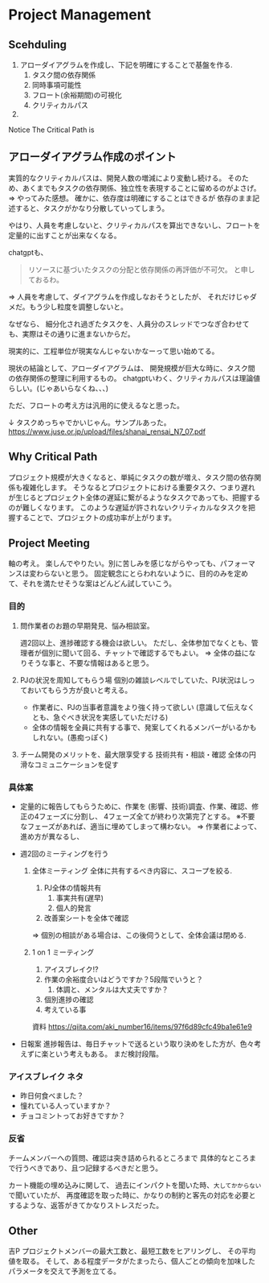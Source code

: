 # Project Management

## Scehduling

1. アローダイアグラムを作成し、下記を明確にすることで基盤を作る.
   1. タスク間の依存関係
   2. 同時事項可能性
   3. フロート(余裕期間)の可視化
   4. クリティカルパス
2. 


Notice
The Critical Path is 

## アローダイアグラム作成のポイント

実質的なクリティカルパスは、開発人数の増減により変動し続ける。
そのため、あくまでもタスクの依存関係、独立性を表現することに留めるのがよさげ。
⇒ やってみた感想。
確かに、依存度は明確にすることはできるが
依存のまま記述すると、タスクがかなり分散していってしまう。

やはり、人員を考慮しないと、クリティカルパスを算出できないし、フロートを定量的に出すことが出来なくなる。

chatgptも、
> リソースに基づいたタスクの分配と依存関係の再評価が不可欠。
と申しておるわ。

⇒ 人員を考慮して、ダイアグラムを作成しなおそうとしたが、
それだけじゃダメだ。もう少し粒度を調整しないと。

なぜなら、
細分化され過ぎたタスクを、人員分のスレッドでつなぎ合わせても、実際はその通りに進まないからだ。

現実的に、工程単位が現実なんじゃないかなーって思い始めてる。

現状の結論として、アローダイアグラムは、
開発規模が巨大な時に、タスク間の依存関係の整理に利用するもの。
chatgptいわく、クリティカルパスは理論値らしい。(じゃあいらなくね、、、)

ただ、フロートの考え方は汎用的に使えるなと思った。

↓ タスクめっちゃでかいじゃん。サンプルあった。
https://www.juse.or.jp/upload/files/shanai_rensai_N7_07.pdf

## Why Critical Path

プロジェクト規模が大きくなると、単純にタスクの数が増え、タスク間の依存関係も複雑化します。
そうなるとプロジェクトにおける重要タスク、つまり遅れが生じるとプロジェクト全体の遅延に繋がるようなタスクであっても、把握するのが難しくなります。
このような遅延が許されないクリティカルなタスクを把握することで、プロジェクトの成功率が上がります。

## Project Meeting

軸の考え。
楽しんでやりたい。別に苦しみを感じながらやっても、パフォーマンスは変わらないと思う。
固定観念にとらわれないように、目的のみを定めて、それを満たせそうな案はどんどん試していこう。


### 目的

1. 問作業者のお題の早期発見、悩み相談室。

   週2回以上、進捗確認する機会は欲しい。
   ただし、全体参加でなくとも、管理者が個別に聞いて回る、チャットで確認するでもよい。
   ⇒ 全体の益になりそうな事と、不要な情報はあると思う。

1. PJの状況を周知してもらう場
   個別の雑談レベルでしていた、PJ状況はしっておいてもらう方が良いと考える。
   - 作業者に、PJの当事者意識をより強く持って欲しい (意識して伝えなくとも、急ぐべき状況を実感していただける)
   - 全体の情報を全員に共有する事で、発案してくれるメンバーがいるかもしれない。(愚痴っぽく)

1. チーム開発のメリットを、最大限享受する
   技術共有・相談・確認
   全体の円滑なコミュニケーションを促す

### 具体案

- 定量的に報告してもらうために、作業を
  (影響、技術)調査、作業、確認、修正の4フェーズに分割し、
   4フェーズ全てが終わり次第完了とする。
   ※不要なフェーズがあれば、適当に埋めてしまって構わない。
   => 作業者によって、進め方が異なるし、

- 週2回のミーティングを行う
   1. 全体ミーティング
      全体に共有するべき内容に、スコープを絞る.
      1. PJ全体の情報共有
         1. 事実共有(遅早)
         2. 個人的発言  
      2. 改善案シートを全体で確認

      ⇒ 個別の相談がある場合は、この後伺うとして、全体会議は閉める.

   2. 1 on 1 ミーティング
      1. アイスブレイク!?
      2. 作業の余裕度合いはどうですか？5段階でいうと？
         1. 体調と、メンタルは大丈夫ですか？
      3. 個別進捗の確認
      4. 考えている事

      資料
      https://qiita.com/aki_number16/items/97f6d89cfc49ba1e61e9

- 日報案
   進捗報告は、毎日チャットで送るという取り決めをした方が、色々考えずに楽という考えもある。
   まだ検討段階。 

### アイスブレイク ネタ

- 昨日何食べました？
- 憧れている人っていますか？
- チョコミントってお好きですか？

### 反省

チームメンバーへの質問、確認は突き詰められるところまで
具体的なところまで行うべきであり、且つ記録するべきだと思う。

カート機能の埋め込みに関して、
過去にインパクトを聞いた時、`大してかからない`で聞いていたが、
再度確認を取った時に、かなりの制約と客先の対応を必要とするような、返答がきてかなりストレスだった。

## Other

吉P
プロジェクトメンバーの最大工数と、最短工数をヒアリングし、
その平均値を取る。
そして、ある程度データがたまったら、個人ごとの傾向を加味したパラメータを交えて予測を立てる。
